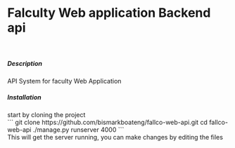 # Falculty Web application Backend api
<br />

<h5>Description</h5>
API System for faculty Web Application

<br />
<h5>Installation</h5>
start by cloning the project
<br />
```
  git clone https://github.com/bismarkboateng/fallco-web-api.git
  cd fallco-web-api
  ./manage.py runserver 4000
```
<br />
This will get the server running, you can make changes by 
editing the files
